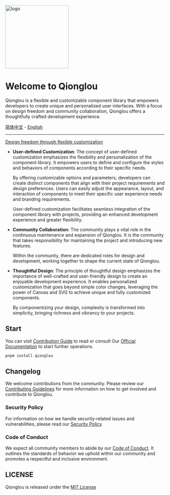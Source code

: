 <img alt="logo" src="https://user-images.githubusercontent.com/57232813/235366685-49e62e7d-bbfa-4aff-85f7-48945e8ec8f4.png" width="200">
<p></p>

<h1>Welcome to Qionglou</h1>
<p>Qionglou is a flexible and customizable component library that empowers developers to create unique and personalized user interfaces. With a focus on design freedom and community collaboration, Qionglou offers a thoughtfully crafted development experience.</p>

[简体中文](https://github.com/Jiangxue-team/qionglou/wiki/%E6%AC%A2%E8%BF%8E%E6%9D%A5%E5%88%B0%E7%90%BC%E6%A5%BC%E7%BB%B4%E5%9F%BA) -
[English](https://github.com/Jiangxue-team/qionglou/wiki)

---

[Design freedom through flexible customization](https://en.wikipedia.org/wiki/Diffuse_design#cite_note-2)

- **User-defined Customization**:
  The concept of user-defined customization emphasizes the flexibility and personalization of the component library. It empowers users to define and configure the styles and behaviors of components according to their specific needs.

  By offering customizable options and parameters, developers can create distinct components that align with their project requirements and design preferences. Users can easily adjust the appearance, layout, and interaction of components to meet their specific user experience needs and branding requirements.

  User-defined customization facilitates seamless integration of the component library with projects, providing an enhanced development experience and greater flexibility.

- **Community Collaboration**:
  The community plays a vital role in the continuous maintenance and expansion of Qionglou. It is the community that takes responsibility for maintaining the project and introducing new features.

  Within the community, there are dedicated roles for design and development, working together to shape the current state of Qionglou.

- **Thoughtful Design**:
  The principle of thoughtful design emphasizes the importance of well-crafted and user-friendly design to create an enjoyable development experience. It enables personalized customization that goes beyond simple color changes, leveraging the power of Canvas and SVG to achieve unique and fully customized components.

  By componentizing your design, complexity is transformed into simplicity, bringing richness and vibrancy to your projects.

## Start

You can visit [Contribution Guide](https://github.com/jsrac/qionglou/wiki/Contribution-Gui) to read or consult Our [Official Documentation]() to start further operations.

```bash
pnpm install qionglou
```

## Changelog

We welcome contributions from the community. Please review our [Contributing Guidelines](CONTRIBUTING.md) for more
information on how to get involved and contribute to Qionglou.

### Security Policy

For information on how we handle security-related issues and vulnerabilities, please read
our [Security Policy](SECURITY.md).

### Code of Conduct

We expect all community members to abide by our [Code of Conduct](CODE_OF_CONDUCT.md). It outlines the standards of
behavior we uphold within our community and promotes a respectful and inclusive environment.

## LICENSE

Qionglou is released under the [MIT License](LICENSE)
